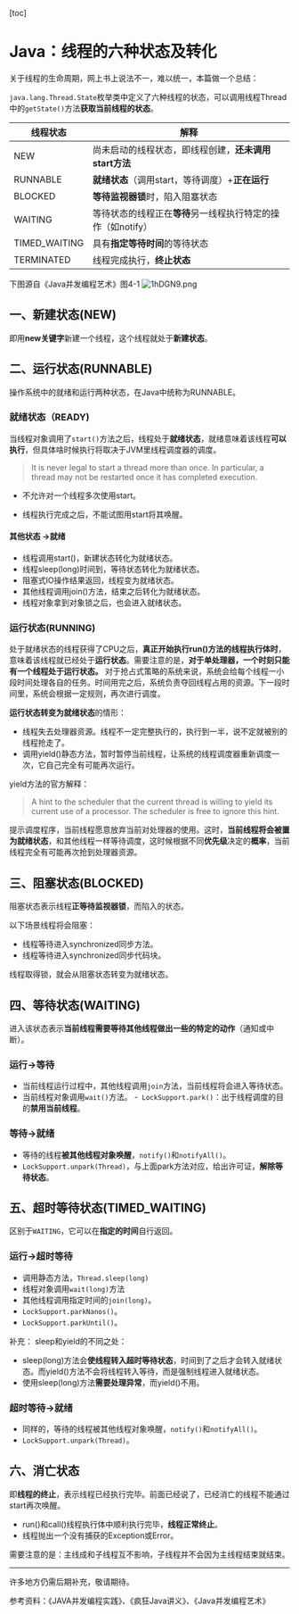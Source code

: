 [toc]
# Java：线程的六种状态及转化

关于线程的生命周期，网上书上说法不一，难以统一，本篇做一个总结：


`java.lang.Thread.State`枚举类中定义了六种线程的状态，可以调用线程Thread中的`getState()`方法**获取当前线程的状态**。


| 线程状态      | 解释                                                         |
| ------------- | ------------------------------------------------------------ |
| NEW           | 尚未启动的线程状态，即线程创建，**还未调用start方法**        |
| RUNNABLE      | **就绪状态**（调用start，等待调度）+**正在运行**             |
| BLOCKED       | **等待监视器锁**时，陷入阻塞状态                             |
| WAITING       | 等待状态的线程正在**等待**另一线程执行特定的操作（如notify） |
| TIMED_WAITING | 具有**指定等待时间**的等待状态                               |
| TERMINATED    | 线程完成执行，**终止状态**                                   |

下图源自《Java并发编程艺术》图4-1
![1hDGN9.png](https://s2.ax1x.com/2020/02/09/1hDGN9.png)


## 一、新建状态(NEW)
即用**new关键字**新建一个线程，这个线程就处于**新建状态**。
## 二、运行状态(RUNNABLE)
操作系统中的就绪和运行两种状态，在Java中统称为RUNNABLE。
### 就绪状态（READY)
当线程对象调用了`start()`方法之后，线程处于**就绪状态**，就绪意味着该线程**可以执行**，但具体啥时候执行将取决于JVM里线程调度器的调度。

> It is never legal to start a thread more than once. In particular, a thread may not be restarted once it has completed execution.

- 不允许对一个线程多次使用start。

- 线程执行完成之后，不能试图用start将其唤醒。

#### 其他状态 ->就绪
- 线程调用start()，新建状态转化为就绪状态。
- 线程sleep(long)时间到，等待状态转化为就绪状态。
- 阻塞式IO操作结果返回，线程变为就绪状态。
- 其他线程调用join()方法，结束之后转化为就绪状态。
- 线程对象拿到对象锁之后，也会进入就绪状态。
### 运行状态(RUNNING)
处于就绪状态的线程获得了CPU之后，**真正开始执行run()方法的线程执行体时**，意味着该线程就已经处于**运行状态**。需要注意的是，**对于单处理器，一个时刻只能有一个线程处于运行状态。**
对于抢占式策略的系统来说，系统会给每个线程一小段时间处理各自的任务。时间用完之后，系统负责夺回线程占用的资源。下一段时间里，系统会根据一定规则，再次进行调度。

**运行状态转变为就绪状态**的情形：
- 线程失去处理器资源。线程不一定完整执行的，执行到一半，说不定就被别的线程抢走了。
- 调用yield()静态方法，暂时暂停当前线程，让系统的线程调度器重新调度一次，它自己完全有可能再次运行。

yield方法的官方解释：
> A hint to the scheduler that the current thread is willing to yield its current use of a processor. The scheduler is free to ignore this hint. 

提示调度程序，当前线程愿意放弃当前对处理器的使用。这时，**当前线程将会被置为就绪状态**，和其他线程一样等待调度，这时候根据不同**优先级**决定的**概率**，当前线程完全有可能再次抢到处理器资源。
## 三、阻塞状态(BLOCKED)

阻塞状态表示线程**正等待监视器锁**，而陷入的状态。

以下场景线程将会阻塞：

- 线程等待进入synchronized同步方法。
- 线程等待进入synchronized同步代码块。

线程取得锁，就会从阻塞状态转变为就绪状态。
## 四、等待状态(WAITING)
进入该状态表示**当前线程需要等待其他线程做出一些的特定的动作**（通知或中断）。
### 运行->等待
- 当前线程运行过程中，其他线程调用`join`方法，当前线程将会进入等待状态。
- 当前线程对象调用`wait()`方法。
-` LockSupport.park()`：出于线程调度的目的**禁用当前线程**。

### 等待->就绪
- 等待的线程**被其他线程对象唤醒**，`notify()`和`notifyAll()`。
- `LockSupport.unpark(Thread)`，与上面park方法对应，给出许可证，**解除等待状态**。
## 五、超时等待状态(TIMED_WAITING)
区别于`WAITING`，它可以在**指定的时间**自行返回。
### 运行->超时等待
- 调用静态方法，`Thread.sleep(long)`
- 线程对象调用`wait(long)`方法
- 其他线程调用指定时间的`join(long)`。
- `LockSupport.parkNanos()`。
- `LockSupport.parkUntil()`。

补充：
sleep和yield的不同之处：

- sleep(long)方法会**使线程转入超时等待状态**，时间到了之后才会转入就绪状态。而yield()方法不会将线程转入等待，而是强制线程进入就绪状态。
- 使用sleep(long)方法**需要处理异常**，而yield()不用。

### 超时等待->就绪
- 同样的，等待的线程被其他线程对象唤醒，`notify()`和`notifyAll()`。
- `LockSupport.unpark(Thread)`。
## 六、消亡状态
即**线程的终止**，表示线程已经执行完毕。前面已经说了，已经消亡的线程不能通过start再次唤醒。

- run()和call()线程执行体中顺利执行完毕，**线程正常终止**。
- 线程抛出一个没有捕获的Exception或Error。

需要注意的是：主线成和子线程互不影响，子线程并不会因为主线程结束就结束。



---

许多地方仍需后期补充，敬请期待。


参考资料：《JAVA并发编程实践》、《疯狂Java讲义》、《Java并发编程艺术》